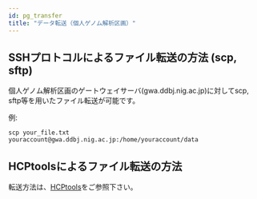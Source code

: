 ```yaml
---
id: pg_transfer
title: "データ転送（個人ゲノム解析区画）"
---
```



## SSHプロトコルによるファイル転送の方法 (scp, sftp)

個人ゲノム解析区画のゲートウェイサーバ(gwa.ddbj.nig.ac.jp)に対してscp, sftp等を用いたファイル転送が可能です。

例:

```
scp your_file.txt youraccount@gwa.ddbj.nig.ac.jp:/home/youraccount/data
```

## HCPtoolsによるファイル転送の方法

転送方法は、[HCPtools](../software/HCPtools/hcptools.md)をご参照下さい。
